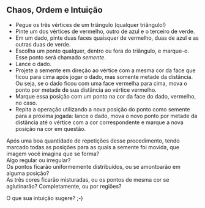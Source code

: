 ## Chaos, Ordem e Intuição

- Pegue os três vértices de um triângulo (qualquer triângulo!)
- Pinte um dos vértices de vermelho, outro de azul e o terceiro de verde.
- Em um dado, pinte duas faces quaisquer de vermelho, duas de azul e as outras duas de verde.
- Escolha um ponto qualquer, dentro ou fora do triângulo, e marque-o. Esse ponto será chamado *semente*.
- Lance o dado.
- Projete a semente em direção ao vértice com a mesma cor da face que ficou para cima após jogar o dado, mas somente metade da distância. Ou seja, se o dado ficou com uma face vermelha para cima, mova o ponto por metade de sua distância ao vértice vermelho.
- Marque essa posição com um ponto na cor da face do dado, vermelho, no caso.
- Repita a operação utilizando a nova posição do ponto como semente para a próxima jogada: lance o dado, mova o novo ponto por metade da distância até o vértice com a cor correspondente e marque a nova posição na cor em questão.

Após uma boa quantidade de repetições desse procedimento, tendo marcado todas as posições para as quais a semente foi movida, que imagem você imagina que se forma?  
Algo regular ou irregular?  
Os pontos ficarão uniformemente distribuídos, ou se amontoarão em alguma posição?  
As três cores ficarão misturadas, ou os pontos de mesma cor se aglutinarão? Completamente, ou por regiões?

O que sua intuição sugere? ;-)
